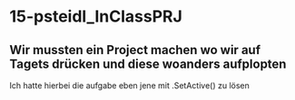 # 15-psteidl_InClassPRJ

## Wir mussten ein Project machen wo wir auf Tagets drücken und diese woanders aufplopten

Ich hatte hierbei die aufgabe eben jene mit .SetActive() zu lösen
